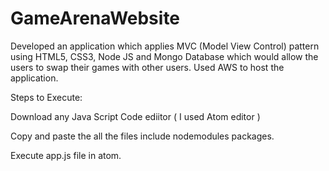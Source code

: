 # GameArenaWebsite

Developed an application which applies MVC (Model View Control) pattern using HTML5, CSS3, Node JS and Mongo Database which would allow the users to swap their games with other users. Used AWS to host the application.

Steps to Execute:

Download any Java Script Code ediitor ( I used Atom editor )

Copy and paste the all the files include nodemodules packages. 

Execute app.js file in atom.

